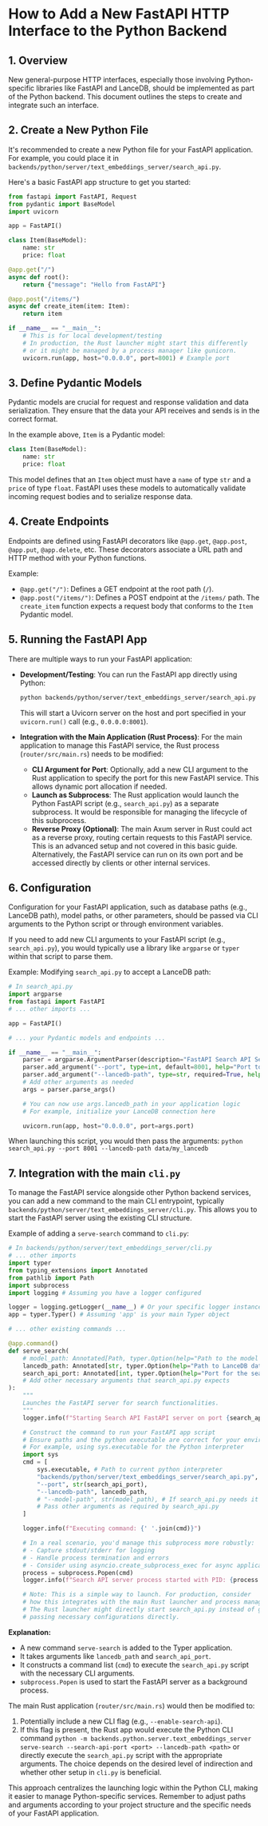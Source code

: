 # How to Add a New FastAPI HTTP Interface to the Python Backend

## 1. Overview

New general-purpose HTTP interfaces, especially those involving Python-specific libraries like FastAPI and LanceDB, should be implemented as part of the Python backend. This document outlines the steps to create and integrate such an interface.

## 2. Create a New Python File

It's recommended to create a new Python file for your FastAPI application. For example, you could place it in `backends/python/server/text_embeddings_server/search_api.py`.

Here's a basic FastAPI app structure to get you started:

```python
from fastapi import FastAPI, Request
from pydantic import BaseModel
import uvicorn

app = FastAPI()

class Item(BaseModel):
    name: str
    price: float

@app.get("/")
async def root():
    return {"message": "Hello from FastAPI"}

@app.post("/items/")
async def create_item(item: Item):
    return item

if __name__ == "__main__":
    # This is for local development/testing
    # In production, the Rust launcher might start this differently
    # or it might be managed by a process manager like gunicorn.
    uvicorn.run(app, host="0.0.0.0", port=8001) # Example port
```

## 3. Define Pydantic Models

Pydantic models are crucial for request and response validation and data serialization. They ensure that the data your API receives and sends is in the correct format.

In the example above, `Item` is a Pydantic model:

```python
class Item(BaseModel):
    name: str
    price: float
```

This model defines that an `Item` object must have a `name` of type `str` and a `price` of type `float`. FastAPI uses these models to automatically validate incoming request bodies and to serialize response data.

## 4. Create Endpoints

Endpoints are defined using FastAPI decorators like `@app.get`, `@app.post`, `@app.put`, `@app.delete`, etc. These decorators associate a URL path and HTTP method with your Python functions.

Example:

*   `@app.get("/")`: Defines a GET endpoint at the root path (`/`).
*   `@app.post("/items/")`: Defines a POST endpoint at the `/items/` path. The `create_item` function expects a request body that conforms to the `Item` Pydantic model.

## 5. Running the FastAPI App

There are multiple ways to run your FastAPI application:

*   **Development/Testing**: You can run the FastAPI app directly using Python:
    ```bash
    python backends/python/server/text_embeddings_server/search_api.py
    ```
    This will start a Uvicorn server on the host and port specified in your `uvicorn.run()` call (e.g., `0.0.0.0:8001`).

*   **Integration with the Main Application (Rust Process)**: For the main application to manage this FastAPI service, the Rust process (`router/src/main.rs`) needs to be modified:
    *   **CLI Argument for Port**: Optionally, add a new CLI argument to the Rust application to specify the port for this new FastAPI service. This allows dynamic port allocation if needed.
    *   **Launch as Subprocess**: The Rust application would launch the Python FastAPI script (e.g., `search_api.py`) as a separate subprocess. It would be responsible for managing the lifecycle of this subprocess.
    *   **Reverse Proxy (Optional)**: The main Axum server in Rust could act as a reverse proxy, routing certain requests to this FastAPI service. This is an advanced setup and not covered in this basic guide. Alternatively, the FastAPI service can run on its own port and be accessed directly by clients or other internal services.

## 6. Configuration

Configuration for your FastAPI application, such as database paths (e.g., LanceDB path), model paths, or other parameters, should be passed via CLI arguments to the Python script or through environment variables.

If you need to add new CLI arguments to your FastAPI script (e.g., `search_api.py`), you would typically use a library like `argparse` or `typer` within that script to parse them.

Example: Modifying `search_api.py` to accept a LanceDB path:

```python
# In search_api.py
import argparse
from fastapi import FastAPI
# ... other imports ...

app = FastAPI()

# ... your Pydantic models and endpoints ...

if __name__ == "__main__":
    parser = argparse.ArgumentParser(description="FastAPI Search API Server")
    parser.add_argument("--port", type=int, default=8001, help="Port to run the server on")
    parser.add_argument("--lancedb-path", type=str, required=True, help="Path to LanceDB data")
    # Add other arguments as needed
    args = parser.parse_args()

    # You can now use args.lancedb_path in your application logic
    # For example, initialize your LanceDB connection here

    uvicorn.run(app, host="0.0.0.0", port=args.port)
```

When launching this script, you would then pass the arguments:
`python search_api.py --port 8001 --lancedb-path data/my_lancedb`

## 7. Integration with the main `cli.py`

To manage the FastAPI service alongside other Python backend services, you can add a new command to the main CLI entrypoint, typically `backends/python/server/text_embeddings_server/cli.py`. This allows you to start the FastAPI server using the existing CLI structure.

Example of adding a `serve-search` command to `cli.py`:

```python
# In backends/python/server/text_embeddings_server/cli.py
# ... other imports
import typer
from typing_extensions import Annotated
from pathlib import Path
import subprocess
import logging # Assuming you have a logger configured

logger = logging.getLogger(__name__) # Or your specific logger instance
app = typer.Typer() # Assuming 'app' is your main Typer object

# ... other existing commands ...

@app.command()
def serve_search(
    # model_path: Annotated[Path, typer.Option(help="Path to the model checkpoint.")], # Example existing arg if needed by search_api.py
    lancedb_path: Annotated[str, typer.Option(help="Path to LanceDB data")] = "data/lancedb_ask_data",
    search_api_port: Annotated[int, typer.Option(help="Port for the search API FastAPI server")] = 8001
    # Add other necessary arguments that search_api.py expects
):
    """
    Launches the FastAPI server for search functionalities.
    """
    logger.info(f"Starting Search API FastAPI server on port {search_api_port} using LanceDB at {lancedb_path}...")

    # Construct the command to run your FastAPI app script
    # Ensure paths and the python executable are correct for your environment
    # For example, using sys.executable for the Python interpreter
    import sys
    cmd = [
        sys.executable, # Path to current python interpreter
        "backends/python/server/text_embeddings_server/search_api.py", # Relative path to your new FastAPI file
        "--port", str(search_api_port),
        "--lancedb-path", lancedb_path,
        # "--model-path", str(model_path), # If search_api.py needs it
        # Pass other arguments as required by search_api.py
    ]

    logger.info(f"Executing command: {' '.join(cmd)}")

    # In a real scenario, you'd manage this subprocess more robustly:
    # - Capture stdout/stderr for logging
    # - Handle process termination and errors
    # - Consider using asyncio.create_subprocess_exec for async applications
    process = subprocess.Popen(cmd)
    logger.info(f"Search API server process started with PID: {process.pid}.")

    # Note: This is a simple way to launch. For production, consider
    # how this integrates with the main Rust launcher and process management.
    # The Rust launcher might directly start search_api.py instead of going through this cli.py command,
    # passing necessary configurations directly.
```

**Explanation:**

*   A new command `serve-search` is added to the Typer application.
*   It takes arguments like `lancedb_path` and `search_api_port`.
*   It constructs a command list (`cmd`) to execute the `search_api.py` script with the necessary CLI arguments.
*   `subprocess.Popen` is used to start the FastAPI server as a background process.

The main Rust application (`router/src/main.rs`) would then be modified to:
1.  Potentially include a new CLI flag (e.g., `--enable-search-api`).
2.  If this flag is present, the Rust app would execute the Python CLI command `python -m backends.python.server.text_embeddings_server serve-search --search-api-port <port> --lancedb-path <path>` or directly execute the `search_api.py` script with the appropriate arguments. The choice depends on the desired level of indirection and whether other setup in `cli.py` is beneficial.

This approach centralizes the launching logic within the Python CLI, making it easier to manage Python-specific services.
Remember to adjust paths and arguments according to your project structure and the specific needs of your FastAPI application.
